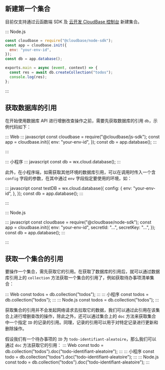 ## 新建第一个集合

目前仅支持通过云函数端 SDK 及 [云开发 CloudBase 控制台](https://console.cloud.tencent.com/tcb) 新建集合。

<dx-tabs>

::: Node.js

```javascript
const cloudbase = require("@cloudbase/node-sdk");
const app = cloudbase.init({
  env: "your-env-id",
});
const db = app.database();

exports.main = async (event, context) => {
  const res = await db.createCollection("todos");
  console.log(res);
};
```

:::
</dx-tabs>

## 获取数据库的引用

在开始使用数据库 API 进行增删改查操作之前，需要先获取数据库的引用 `db`，示例代码如下：

<dx-tabs>

::: Web
<dx-codeblock>
:::  javascript
const cloudbase = require("@cloudbase/js-sdk");
const app = cloudbase.init({
  env: "your-env-id",
});
const db = app.database();
:::
</dx-codeblock>

:::

::: 小程序
<dx-codeblock>
:::  javascript
const db = wx.cloud.database();
:::
</dx-codeblock>

此外，在小程序端，如需获取其他环境的数据库引用，可以在调用时传入一个含 `config` 字段的参数，在其中通过 `env` 字段指定要使用的环境，如：

<dx-codeblock>
:::  javascript
const testDB = wx.cloud.database({
  config: {
    env: "your-env-id",
  },
});
const db = app.database();
:::
</dx-codeblock>

:::

::: Node.js

<dx-codeblock>
:::  javascript
const cloudbase = require("@cloudbase/node-sdk");
const app = cloudbase.init({
  env: "your-env-id",
  secretId: "...",
  secretKey: "...",
});
const db = app.database();
:::
</dx-codeblock>

:::
</dx-tabs>

## 获取一个集合的引用

要操作一个集合，需先获取它的引用。在获取了数据库的引用后，就可以通过数据库引用上的 `collection` 方法获取一个集合的引用了，例如获取待办事项清单集合：

<dx-codeblock>
:::  Web
const todos = db.collection("todos");
:::
:::  小程序
const todos = db.collection("todos");
:::
:::  Node.js
const todos = db.collection("todos");
:::
</dx-codeblock>

获取集合的引用并不会发起网络请求去拉取它的数据，我们可以通过此引用在该集合上进行增删查改的操作，除此之外，还可以通过集合上的 `doc` 方法来获取集合中一个指定 `ID` 的记录的引用。同理，记录的引用可以用于对特定记录进行更新和删除操作。

假设我们有一个待办事项的 `ID` 为 `todo-identifiant-aleatoire`，那么我们可以通过 `doc` 方法获取它的引用：
<dx-codeblock>
:::  Web
const todo = db.collection("todos").doc("todo-identifiant-aleatoire");
:::
:::  小程序
const todo = db.collection("todos").doc("todo-identifiant-aleatoire");
:::
:::  Node.js
const todo = db.collection("todos").doc("todo-identifiant-aleatoire");
:::
</dx-codeblock>
